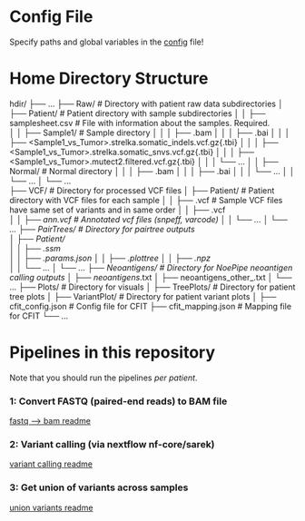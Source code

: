 # Config File

Specify paths and global variables in the [config](config.sh) file!

# Home Directory Structure

   hdir/
    ├── ...
    ├── Raw/                                  # Directory with patient raw data subdirectories
    │   ├── Patient/                          # Patient directory with sample subdirectories
    │   │    ├── samplesheet.csv              # File with information about the samples. Required.   
    │   │    ├── Sample1/                     # Sample directory
    │   │    │    ├── <Sample1>.bam
    │   │    │    ├── <Sample1>.bai
    │   │    │    ├── <Sample1_vs_Tumor>.strelka.somatic_indels.vcf.gz{.tbi}
    │   │    │    ├── <Sample1_vs_Tumor>.strelka.somatic_snvs.vcf.gz{.tbi}
    │   │    │    ├── <Sample1_vs_Tumor>.mutect2.filtered.vcf.gz{.tbi}
    │   │    │    └── ...
    │   │    ├── Normal/                      # Normal directory
    │   │    │    ├── <Normal>.bam
    │   │    │    ├── <Normal>.bai
    │   │    │    └── ...
    │   │    └── ...
    │   └── ...                 
    ├── VCF/                                   # Directory for processed VCF files
    │   ├── Patient/                           # Patient directory with VCF files for each sample
    │   │    ├── <Sample1>.vcf                 # Sample VCF files have same set of variants and in same order
    │   │    ├── <Sample2>.vcf          
    │   │    ├── <Sample1>_ann.vcf             # Annotated vcf files (snpeff, varcode)
    │   │    └── ...
    │   └── ... 
    ├── PairTrees/                             # Directory for pairtree outputs                 
    │   ├── Patient/  
    │   │    ├── <Patient>.ssm   
    │   │    ├── <Patient>.params.json
    │   │    ├── <Patient>.plottree
    │   │    ├── <Patient>.npz  
    │   │    └── ... 
    │   └── ... 
    ├── Neoantigens/                           # Directory for NoePipe neoantigen calling outputs
    │   ├── neoantigens_<Patient>.txt
    │   ├── neoantigens_other_<Patient>.txt 
    │   └── ... 
    ├── Plots/                                 # Directory for visuals
    │   ├── TreePlots/                         # Directory for patient tree plots
    │   ├── VariantPlot/                       # Directory for patient variant plots
    │
    ├── cfit_config.json                       # Config file for CFIT
    ├── cfit_mapping.json                      # Mapping file for CFIT
    └── ... 

  
# Pipelines in this repository

Note that you should run the pipelines *per patient*.

### 1: Convert FASTQ (paired-end reads) to BAM file
[fastq --> bam readme](fastq->bam.md)

### 2: Variant calling (via nextflow nf-core/sarek)
[variant calling readme](variant_call.md)

### 3: Get union of variants across samples
[union variants readme](union_variants.md)
